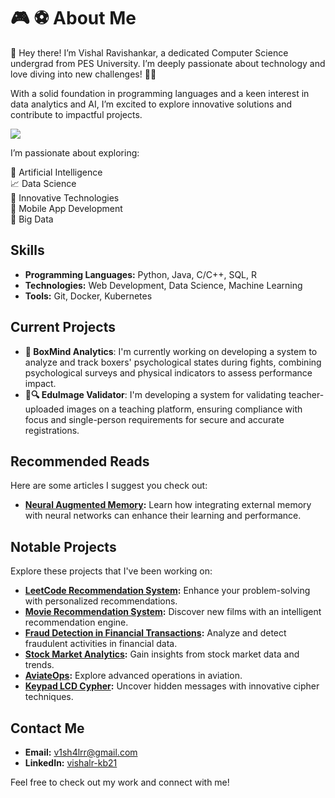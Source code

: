 # 🎮 ⚽ About Me 
👋 Hey there! I’m Vishal Ravishankar, a dedicated Computer Science undergrad from PES University. I’m deeply passionate about technology and love diving into new challenges! 🚀💡

With a solid foundation in programming languages and a keen interest in data analytics and AI, I’m excited to explore innovative solutions and contribute to impactful projects.

![](https://user-images.githubusercontent.com/74038190/212749447-bfb7e725-6987-49d9-ae85-2015e3e7cc41.gif)

I’m passionate about exploring:

🧠 Artificial Intelligence  
📈 Data Science  
🌟 Innovative Technologies  
📱 Mobile App Development  
💾 Big Data


## Skills
- **Programming Languages:** Python, Java, C/C++, SQL, R
- **Technologies:** Web Development, Data Science, Machine Learning
- **Tools:** Git, Docker, Kubernetes

## Current Projects
- **🥊 BoxMind Analytics**: I'm currently working on developing a system to analyze and track boxers' psychological states during fights, combining psychological surveys and physical indicators to assess performance impact.
- **📸🔍 EduImage Validator**: I'm developing a system for validating teacher-uploaded images on a teaching platform, ensuring compliance with focus and single-person requirements for secure and accurate registrations.

## Recommended Reads
Here are some articles I suggest you check out:

- **[Neural Augmented Memory](https://github.com/vishal-git21/LeetRecommendationEngine):** Learn how integrating external memory with neural networks can enhance their learning and performance.


## Notable Projects
Explore these projects that I've been working on:

- **[LeetCode Recommendation System](https://github.com/vishal-git21/LeetRecommendationEngine):** Enhance your problem-solving with personalized recommendations.
- **[Movie Recommendation System](https://github.com/vishal-git21/MovieRecommendationSystem):** Discover new films with an intelligent recommendation engine.
- **[Fraud Detection in Financial Transactions](https://github.com/vishal-git21/FraudDetection):** Analyze and detect fraudulent activities in financial data.
- **[Stock Market Analytics](https://github.com/vishal-git21/StockMarketStategyPrediction):** Gain insights from stock market data and trends.
- **[AviateOps](https://github.com/vishal-git21/AviateOps):** Explore advanced operations in aviation.
- **[Keypad LCD Cypher](https://github.com/vishal-git21/KeypadLCDCipher):** Uncover hidden messages with innovative cipher techniques.

## Contact Me
- **Email:** [v1sh4lrr@gmail.com](mailto:v1sh4lrr@gmail.com)
- **LinkedIn:** [vishalr-kb21](https://www.linkedin.com/in/vishalr-kb21)

Feel free to check out my work and connect with me!
